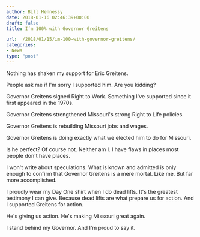 ```yaml
---
author: Bill Hennessy
date: 2018-01-16 02:46:39+00:00
draft: false
title: I’m 100% with Governor Greitens

url:  /2018/01/15/im-100-with-governor-greitens/
categories:
- News
type: "post"
---
```


Nothing has shaken my support for Eric Greitens.

People ask me if I'm sorry I supported him. Are you kidding?

Governor Greitens signed Right to Work. Something I've supported since it first appeared in the 1970s.

Governor Greitens strengthened Missouri's strong Right to Life policies.

Governor Greitens is rebuilding Missouri jobs and wages.

Governor Greitens is doing exactly what we elected him to do for Missouri.

Is he perfect? Of course not. Neither am I. I have flaws in places most people don't have places.

I won't write about speculations. What is known and admitted is only enough to confirm that Governor Greitens is a mere mortal. Like me. But far more accomplished.

I proudly wear my Day One shirt when I do dead lifts. It's the greatest testimony I can give. Because dead lifts are what prepare us for action. And I supported Greitens for action.

He's giving us action. He's making Missouri great again.

I stand behind my Governor. And I'm proud to say it.
